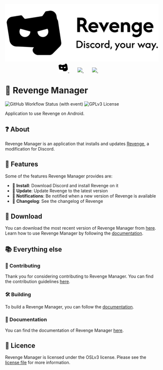 <p align="center">
  <picture>
    <source
      width="512px"
      media="(prefers-color-scheme: dark)"
      srcset="assets/wordmark/wordmark+slogan-dark.svg"
    >
    <img
      width="512px"
      src="assets/wordmark/wordmark+slogan-light.svg"
    >
  </picture>
  <br>
  <a href="https://revenge-mod.github.io/">
       <picture>
           <source height="32px" media="(prefers-color-scheme: dark)" srcset="assets/logo/logo-dark.svg" />
           <img height="32px" src="assets/logo/logo-light.svg" />
       </picture>
   </a>&nbsp;&nbsp;&nbsp;&nbsp;&nbsp;&nbsp;
   <a href="https://discord.com/invite/ddcQf3s2Uq">
       <picture>
           <source height="32px" media="(prefers-color-scheme: dark)" srcset="https://user-images.githubusercontent.com/13122796/178032563-d4e084b7-244e-4358-af50-26bde6dd4996.png" />
           <img height="32px" src="https://user-images.githubusercontent.com/13122796/178032563-d4e084b7-244e-4358-af50-26bde6dd4996.png" />
       </picture>
   </a>&nbsp;&nbsp;&nbsp;&nbsp;&nbsp;&nbsp;
   <a href="https://github.com/revenge-mod">
       <picture>
           <source height="32px" media="(prefers-color-scheme: dark)" srcset="https://i.ibb.co/dMMmCrW/Git-Hub-Mark.png" />
           <img height="32px" src="https://i.ibb.co/9wV3HGF/Git-Hub-Mark-Light.png" />
       </picture>
   </a>&nbsp;&nbsp;&nbsp;&nbsp;&nbsp;&nbsp;

   </a>
</p>

# 💊 Revenge Manager

![GitHub Workflow Status (with event)](https://img.shields.io/github/actions/workflow/status/revenge-mod/revenvemanager/release.yml)
![GPLv3 License](https://img.shields.io/badge/License-OSL%20v3-yellow.svg)

Application to use Revenge on Android.

## ❓ About

Revenge Manager is an application that installs and updates [Revenge](https://github.com/revenge-mod/revenge),
a modification for Discord.

## 💪 Features

Some of the features Revenge Manager provides are:

- 📲 **Install**: Download Discord and install Revenge on it
- 🔁 **Update**: Update Revenge to the latest version
- 🔔 **Notifications**: Be notified when a new version of Revenge is available
- 📃 **Changelog**: See the changelog of Revenge

## 🔽 Download

You can download the most recent version of Revenge Manager from
[here](https://github.com/revenge-mod/revenge-manager/releases/latest).  
Learn how to use Revenge Manager by following the [documentation](/docs).

## 📚 Everything else

### 📙 Contributing

Thank you for considering contributing to Revenge Manager.
You can find the contribution guidelines [here](CONTRIBUTING.md).

### 🛠️ Building

To build a Revenge Manager, you can follow the [documentation](/docs).

### 📃 Documentation

You can find the documentation of Revenge Manager [here](/docs).

## 📜 Licence

Revenge Manager is licensed under the OSLv3 license. Please see the [license file](LICENSE) for more information.
